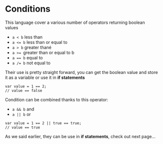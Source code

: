 # Conditions

This language cover a various number of operators returning boolean values

- `a < b` less than
- `a <= b` less than or equal to
- `a > b` greater thané
- `a >= `greater than or equal to b
- `a == b` equal to
- `a /= b` not equal to

Their use is pretty straight forward, you can get the boolean value and store it as a variable or use it in **if statements**

```
var value = 1 == 2;
// value == false
```

Condition can be combined thanks to this operator:
- `a && b` and
- `a || b` or
```
var value = 1 == 2 || true == true;
// value == true
```

As we said earlier, they can be use in **if statements**, check out next page...
